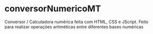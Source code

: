 # conversorNumericoMT
Conversor / Calculadora numérica feita com HTML, CSS e JScript. Feito para realizar operações aritméticas entre diferentes bases numéricas
